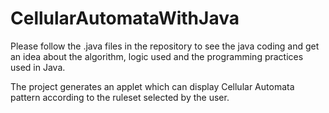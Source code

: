 # CellularAutomataWithJava

Please follow the .java files in the repository to see the java coding and get an idea about the algorithm, logic used and the programming practices used in Java.

The project generates an applet which can display Cellular Automata pattern according to the ruleset selected by the user.
